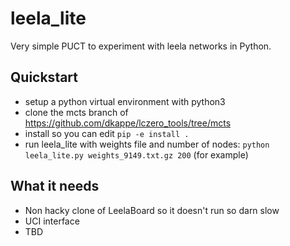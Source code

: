 # leela_lite

Very simple PUCT to experiment with leela networks in Python.

## Quickstart

- setup a python virtual environment with python3
- clone the mcts branch of https://github.com/dkappe/lczero_tools/tree/mcts
- install so you can edit `pip -e install .`
- run leela_lite with weights file and number of nodes: `python leela_lite.py weights_9149.txt.gz 200` (for example)

## What it needs

- Non hacky clone of LeelaBoard so it doesn't run so darn slow
- UCI interface
- TBD
